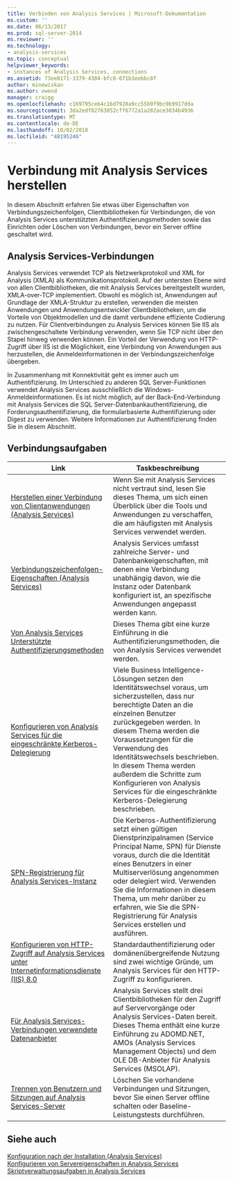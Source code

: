 ```yaml
---
title: Verbinden von Analysis Services | Microsoft-Dokumentation
ms.custom: ''
ms.date: 06/13/2017
ms.prod: sql-server-2014
ms.reviewer: ''
ms.technology:
- analysis-services
ms.topic: conceptual
helpviewer_keywords:
- instances of Analysis Services, connections
ms.assetid: 73ee8171-3379-4384-bfc8-071b3eebbc8f
author: minewiskan
ms.author: owend
manager: craigg
ms.openlocfilehash: c169795ceb4c16d7928a9cc55b9f9bc9b9917dda
ms.sourcegitcommit: 3da2edf82763852cff6772a1a282ace3034b4936
ms.translationtype: MT
ms.contentlocale: de-DE
ms.lasthandoff: 10/02/2018
ms.locfileid: "48195246"
---
```

# <a name="connect-to-analysis-services"></a>Verbindung mit Analysis Services herstellen
  In diesem Abschnitt erfahren Sie etwas über Eigenschaften von Verbindungszeichenfolgen, Clientbibliotheken für Verbindungen, die von Analysis Services unterstützten Authentifizierungsmethoden sowie das Einrichten oder Löschen von Verbindungen, bevor ein Server offline geschaltet wird.  
  
## <a name="analysis-services-connections"></a>Analysis Services-Verbindungen  
 Analysis Services verwendet TCP als Netzwerkprotokoll und XML for Analysis (XMLA) als Kommunikationsprotokoll. Auf der untersten Ebene wird von allen Clientbibliotheken, die mit Analysis Services bereitgestellt wurden, XMLA-over-TCP implementiert. Obwohl es möglich ist, Anwendungen auf Grundlage der XMLA-Struktur zu erstellen, verwenden die meisten Anwendungen und Anwendungsentwickler Clientbibliotheken, um die Vorteile von Objektmodellen und die damit verbundene effiziente Codierung zu nutzen. Für Clientverbindungen zu Analysis Services können Sie IIS als zwischengeschaltete Verbindung verwenden, wenn Sie TCP nicht über den Stapel hinweg verwenden können. Ein Vorteil der Verwendung von HTTP-Zugriff über IIS ist die Möglichkeit, eine Verbindung von Anwendungen aus herzustellen, die Anmeldeinformationen in der Verbindungszeichenfolge übergeben.  
  
 In Zusammenhang mit Konnektivität geht es immer auch um Authentifizierung. Im Unterschied zu anderen SQL Server-Funktionen verwendet Analysis Services ausschließlich die Windows-Anmeldeinformationen. Es ist nicht möglich, auf der Back-End-Verbindung mit Analysis Services die SQL Server-Datenbankauthentifizierung, die Forderungsauthentifizierung, die formularbasierte Authentifizierung oder Digest zu verwenden. Weitere Informationen zur Authentifizierung finden Sie in diesem Abschnitt.  
  
##  <a name="bkmk_clientApps"></a> Verbindungsaufgaben  
  
|Link|Taskbeschreibung|  
|----------|----------------------|  
|[Herstellen einer Verbindung von Clientanwendungen &#40;Analysis Services&#41;](connect-from-client-applications-analysis-services.md)|Wenn Sie mit Analysis Services nicht vertraut sind, lesen Sie dieses Thema, um sich einen Überblick über die Tools und Anwendungen zu verschaffen, die am häufigsten mit Analysis Services verwendet werden.|  
|[Verbindungszeichenfolgen-Eigenschaften &#40;Analysis Services&#41;](connection-string-properties-analysis-services.md)|Analysis Services umfasst zahlreiche Server- und Datenbankeigenschaften, mit denen eine Verbindung unabhängig davon, wie die Instanz oder Datenbank konfiguriert ist, an spezifische Anwendungen angepasst werden kann.|  
|[Von Analysis Services Unterstützte Authentifizierungsmethoden](authentication-methodologies-supported-by-analysis-services.md)|Dieses Thema gibt eine kurze Einführung in die Authentifizierungsmethoden, die von Analysis Services verwendet werden.|  
|[Konfigurieren von Analysis Services für die eingeschränkte Kerberos-Delegierung](configure-analysis-services-for-kerberos-constrained-delegation.md)|Viele Business Intelligence-Lösungen setzen den Identitätswechsel voraus, um sicherzustellen, dass nur berechtigte Daten an die einzelnen Benutzer zurückgegeben werden. In diesem Thema werden die Voraussetzungen für die Verwendung des Identitätswechsels beschrieben. In diesem Thema werden außerdem die Schritte zum Konfigurieren von Analysis Services für die eingeschränkte Kerberos-Delegierung beschrieben.|  
|[SPN-Registrierung für Analysis Services-Instanz](spn-registration-for-an-analysis-services-instance.md)|Die Kerberos-Authentifizierung setzt einen gültigen Dienstprinzipalnamen (Service Principal Name, SPN) für Dienste voraus, durch die die Identität eines Benutzers in einer Multiserverlösung angenommen oder delegiert wird. Verwenden Sie die Informationen in diesem Thema, um mehr darüber zu erfahren, wie Sie die SPN-Registrierung für Analysis Services erstellen und ausführen.|  
|[Konfigurieren von HTTP-Zugriff auf Analysis Services unter Internetinformationsdienste &#40;IIS&#41; 8.0](configure-http-access-to-analysis-services-on-iis-8-0.md)|Standardauthentifizierung oder domänenübergreifende Nutzung sind zwei wichtige Gründe, um Analysis Services für den HTTP-Zugriff zu konfigurieren.|  
|[Für Analysis Services-Verbindungen verwendete Datenanbieter](data-providers-used-for-analysis-services-connections.md)|Analysis Services stellt drei Clientbibliotheken für den Zugriff auf Servervorgänge oder Analysis Services-Daten bereit. Dieses Thema enthält eine kurze Einführung zu ADOMD.NET, AMOs (Analysis Services Management Objects) und dem OLE DB-Anbieter für Analysis Services (MSOLAP).|  
|[Trennen von Benutzern und Sitzungen auf Analysis Services-Server](disconnect-users-and-sessions-on-analysis-services-server.md)|Löschen Sie vorhandene Verbindungen und Sitzungen, bevor Sie einen Server offline schalten oder Baseline-Leistungstests durchführen.|  
  
## <a name="see-also"></a>Siehe auch  
 [Konfiguration nach der Installation &#40;Analysis Services&#41;](post-install-configuration-analysis-services.md)   
 [Konfigurieren von Servereigenschaften in Analysis Services](../server-properties/server-properties-in-analysis-services.md)   
 [Skriptverwaltungsaufgaben in Analysis Services](../script-administrative-tasks-in-analysis-services.md)  
  
  
